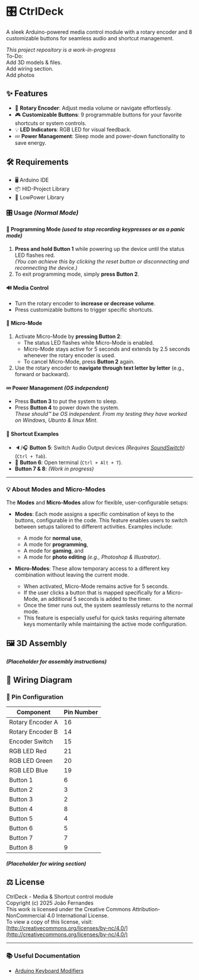 # 🎛️ CtrlDeck

A sleek Arduino-powered media control module with a rotary encoder and 8 customizable buttons for seamless audio and shortcut management.

*This project repository is a work-in-progress*  
To-Do:  
Add 3D models & files.  
Add wiring section.  
Add photos

## ✨ Features

- 🔄 **Rotary Encoder**: Adjust media volume or navigate effortlessly.
- 🎮 **Customizable Buttons**: 9 programmable buttons for your favorite shortcuts or system controls.
- 💡 **LED Indicators**: RGB LED for visual feedback.
- 💤 **Power Management**: Sleep mode and power-down functionality to save energy.

## 🛠️ Requirements

- 🖥️ Arduino IDE
- 📦 HID-Project Library
- 🌙 LowPower Library

### 🎛️ Usage *(Normal Mode)*

#### 🔧 Programming Mode *(used to stop recording keypresses or as a panic mode)*  
1. **Press and hold Button 1** while powering up the device until the status LED flashes red.  
   *(You can achieve this by clicking the reset button or disconnecting and reconnecting the device.)*  
2. To exit programming mode, simply **press Button 2**.

#### 🔊 Media Control  
- Turn the rotary encoder to **increase or decrease volume**.  
- Press customizable buttons to trigger specific shortcuts.


#### 🔧 Micro-Mode  
1. Activate Micro-Mode by **pressing Button 2**:  
   - The status LED flashes while Micro-Mode is enabled.  
   - Micro-Mode stays active for 5 seconds and extends by 2.5 seconds whenever the rotary encoder is used.  
   - To cancel Micro-Mode, press **Button 2** again.  
2. Use the rotary encoder to **navigate through text letter by letter** (e.g., forward or backward).


#### 💤 Power Management  *(OS independent)*
- Press **Button 3** to put the system to sleep.  
- Press **Button 4** to power down the system.  
*These should™ be OS independent. From my testing they have worked on Windows, Ubunto & linux Mint.*

#### 🎯 Shortcut Examples  
- 🔈/🎧 **Button 5**: Switch Audio Output devices *(Requires [SoundSwitch](https://github.com/Belphemur/SoundSwitch))* (`Ctrl + Tab`).  
- 🎨 **Button 6**: Open terminal (`Ctrl + Alt + T`).  
- **Button 7 & 8**: *(Work in progress)*  

---

### 💡 About Modes and Micro-Modes  

The **Modes** and **Micro-Modes** allow for flexible, user-configurable setups:  
- **Modes**: Each mode assigns a specific combination of keys to the buttons, configurable in the code. This feature enables users to switch between setups tailored to different activities. Examples include:  
  - A mode for **normal use**,  
  - A mode for **programming**,  
  - A mode for **gaming**, and  
  - A mode for **photo editing** *(e.g., Photoshop & Illustrator)*.  

- **Micro-Modes**: These allow temporary access to a different key combination without leaving the current mode.
  - When activated, Micro-Mode remains active for 5 seconds.
  - If the user clicks a button that is mapped specifically for a Micro-Mode, an additional 5 seconds is added to the timer.
  - Once the timer runs out, the system seamlessly returns to the normal mode.
  - This feature is especially useful for quick tasks requiring alternate keys momentarily while maintaining the active mode configuration.


## 🖼️ 3D Assembly

##### (Placeholder for assembly instructions)

## 🧩 Wiring Diagram
### 📌 Pin Configuration

| Component        | Pin Number |
|------------------|------------|
| Rotary Encoder A | 16         |
| Rotary Encoder B | 14         |
| Encoder Switch   | 15         |
| RGB LED Red      | 21         |
| RGB LED Green    | 20         |
| RGB LED Blue     | 19         |
| Button 1         | 6          |
| Button 2         | 3          |
| Button 3         | 2          |
| Button 4         | 8          |
| Button 5         | 4          |
| Button 6         | 5          |
| Button 7         | 7          |
| Button 8         | 9          |

##### (Placeholder for wiring section)

## ⚖️ License

CtrlDeck - Media & Shortcut control module  
Copyright (c) 2025 João Fernandes  
This work is licensed under the Creative Commons Attribution-NonCommercial 4.0 International License.  
To view a copy of this license, visit:  
[http://creativecommons.org/licenses/by-nc/4.0/](http://creativecommons.org/licenses/by-nc/4.0/)  

---

### 📚 Useful Documentation
- [Arduino Keyboard Modifiers](https://docs.arduino.cc/language-reference/en/functions/usb/Keyboard/keyboardModifiers/)
